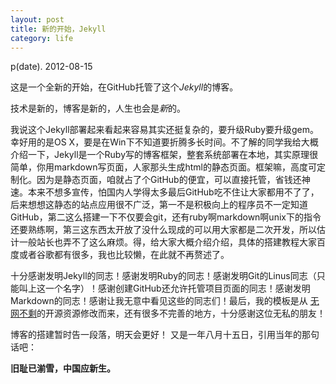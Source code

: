 ```yaml
---
layout: post
title: 新的开始，Jekyll
category: life
---
```

p(date). 2012-08-15

这是一个全新的开始，在GitHub托管了这个*Jekyll*的博客。

技术是新的，博客是新的，人生也会是*新*的。

我说这个Jekyll部署起来看起来容易其实还挺复杂的，要升级Ruby要升级gem。幸好用的是OS X，要是在Win下不知道要折腾多长时间。不了解的同学我给大概介绍一下，Jekyll是一个Ruby写的博客框架，整套系统部署在本地，其实原理很简单，你用markdown写页面，人家那头生成html的静态页面。框架嘛，高度可定制化。因为是静态页面，咱就占了个GitHub的便宜，可以直接托管，省钱还神速。本来不想多宣传，怕国内人学得太多最后GitHub吃不住让大家都用不了了，后来想想这静态的站点应用很不广泛，第一不是积极向上的程序员不一定知道GitHub，第二这么搭建一下不仅要会git，还有ruby啊markdown啊unix下的指令还要熟练啊，第三这东西太开放了没什么现成的可以用大家都是二次开发，所以估计一般站长也弄不了这么麻烦。得，给大家大概介绍介绍，具体的搭建教程大家百度或者谷歌都有很多，我也比较懒，在此就不再赘述了。

十分感谢发明Jekyll的同志！感谢发明Ruby的同志！感谢发明Git的Linus同志（只能叫上这一个名字）！感谢创建GitHub还允许托管项目页面的同志！感谢发明Markdown的同志！感谢让我无意中看见这些的同志们！最后，我的模板是从 [无网不剩](http://LeeZhong.com)的开源资源修改而来，还有很多不完善的地方，十分感谢这位无私的朋友！

博客的搭建暂时告一段落，明天会更好！
又是一年八月十五日，引用当年的那句话吧：

**旧耻已湔雪，中国应新生。**